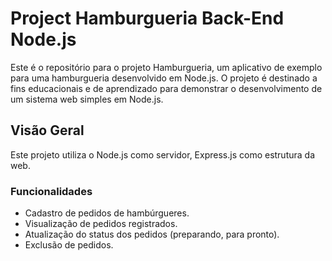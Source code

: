 # Project Hamburgueria Back-End Node.js

Este é o repositório para o projeto Hamburgueria, um aplicativo de exemplo para uma hamburgueria desenvolvido em Node.js. O projeto é destinado a fins educacionais e de aprendizado para demonstrar o desenvolvimento de um sistema web simples em Node.js.

## Visão Geral

Este projeto utiliza o Node.js como servidor, Express.js como estrutura da web.

### Funcionalidades

- Cadastro de pedidos de hambúrgueres.
- Visualização de pedidos registrados.
- Atualização do status dos pedidos (preparando, para pronto).
- Exclusão de pedidos.

